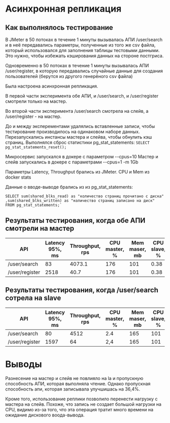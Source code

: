 # Асинхронная репликация

## Как выполнялось тестирование
В JMeter в 50 потоках в течение 1 минуты вызывалась АПИ /user/search и в неё передавались параметры, полученные из того же csv файла, который использовался для заполнения таблицы тестовыми данными. Это нужно, чтобы избежать кэширования данных на стороне постгриса.

Одновременно в 50 потоках в течение 1 минуты вызывалась АПИ /user/register, в которую передавались случайные данные для создания пользователей (берутся из другого генерёного csv файла)

Была настроена асинхронная репликация.

В первой части эксперимента обе АПИ, и /user/search, и /user/register смотрели только на мастер.

Во второй части эксперимента /user/search смотрела на слейв, а /user/register - на мастер.

До и между эксперементами удалялись вставленные записи, чтобы тестирование производилось на одинаковом наборе данных.
Перезапускались инстансы мастера и слейва, чтобы обнулить кэш страниц.
Выполнялся сброс статистики pg_stat_statements:
`SELECT pg_stat_statements_reset();`

Микросервис запускался в докере с параметром --cpus=10
Мастер и слейв запускались в докере с параметрами --cpus=1 -m 1Gb

Параметры Latency, Throughput брались из JMeter.
CPU и Mem из docker stats

Данные о вводе-выводе брались из  из pg_stat_statements:

    SELECT sum(shared_blks_read) as "количество страниц прочитано с диска"
    ,sum(shared_blks_written) as "количество страниц записано на диск"
    FROM pg_stat_statements;`

## Результаты тестирования, когда обе АПИ смотрели на мастер
| API             | Latency 95%, ms | Throughput, rps | CPU master, % | Mem maser, mb | CPU slave, % | Mem slave, mb | Страниц прочитано master | Страниц записано master | Страниц прочитано slave | Страниц записано slave |   
|-----------------|-----------------|-----------------|---------------|---------------|--------------|---------------|--------------------------|-------------------------|-------------------------|------------------------|
| /user/search    | 83              | 4073.1          | 176           | 101           | 0.38         | 82            | 22136                    | 33                      | 2                       | 0                      |
| /user/register  | 2518            | 40.7            | 176           | 101           | 0.38         | 82            | 22136                    | 33                      | 2                       | 0                      |


## Результаты тестирования, когда /user/search сотрела на slave
| API             | Latency 95%, ms | Throughput, rps | CPU master, % | Mem maser, mb | CPU slave, % | Mem slave, mb | Страниц прочитано master | Страниц записано master | Страниц прочитано slave | Страниц записано slave |
|-----------------|-----------------|-----------------|---------------|---------------|--------------|---------------|--------------------------|-------------------------|-------------------------|------------------------|
| /user/search    | 80              | 4512            | 2.4           | 165           | 101          | 144           | 2204                     | 43                      | 6584                    | 0                      |
| /user/register  | 1597            | 64              | 2,4           | 165           | 101          | 144           | 2204                     | 43                      | 6584                    | 0                      |


# Выводы
Разнесение на мастер и слейв не повлияло на la и пропускную способность АПИ, которая выполняла чтение. Однако пропускная способность апи, которая записывала улучшишась на 36,4%.

Кроме того, использование реплики позволило перенести нагрузку с мастера на слейв. Похоже, что запись не создает большой нагрузки на CPU, видимо из-за того, что эта операция тратит много времени на ожидание дискового воода-вывода. 